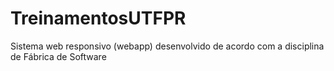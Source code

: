 # TreinamentosUTFPR
Sistema web responsivo (webapp) desenvolvido de acordo com a disciplina de Fábrica de Software
